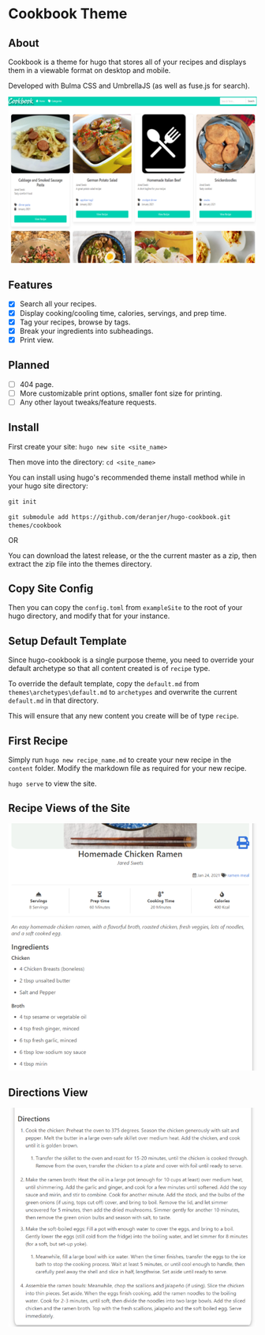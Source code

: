 # Cookbook Theme

## About

Cookbook is a theme for hugo that stores all of your recipes and displays them in a viewable format on desktop and mobile.

Developed with Bulma CSS and UmbrellaJS (as well as fuse.js for search).

![Cookbook Homepage](images/screenshot.png)

## Features

- [x] Search all your recipes.
- [x] Display cooking/cooling time, calories, servings, and prep time.
- [x] Tag your recipes, browse by tags.
- [x] Break your ingredients into subheadings.
- [x] Print view.

## Planned

- [ ] 404 page.
- [ ] More customizable print options, smaller font size for printing.
- [ ] Any other layout tweaks/feature requests.

## Install

First create your site: `hugo new site <site_name>`

Then move into the directory: `cd <site_name>`

You can install using hugo's recommended theme install method while in your hugo site directory:

`git init`

`git submodule add https://github.com/deranjer/hugo-cookbook.git themes/cookbook`

OR

You can download the latest release, or the the current master as a zip, then extract the zip file into the themes directory.

## Copy Site Config

Then you can copy the `config.toml` from `exampleSite` to the root of your hugo directory, and modify that for your instance.

## Setup Default Template

Since hugo-cookbook is a single purpose theme, you need to override your default archetype so that all content created is of `recipe` type.

To override the default template, copy the `default.md` from `themes\archetypes\default.md` to `archetypes` and overwrite the current `default.md` in that directory.

This will ensure that any new content you create will be of type `recipe`.

## First Recipe

Simply run `hugo new recipe_name.md` to create your new recipe in the `content` folder.  Modify the markdown file as required for your new recipe.

`hugo serve` to view the site.

## Recipe Views of the Site

![Ramen Recipe](images/tn.png)

## Directions View

![Direction View](images/tn2.png)